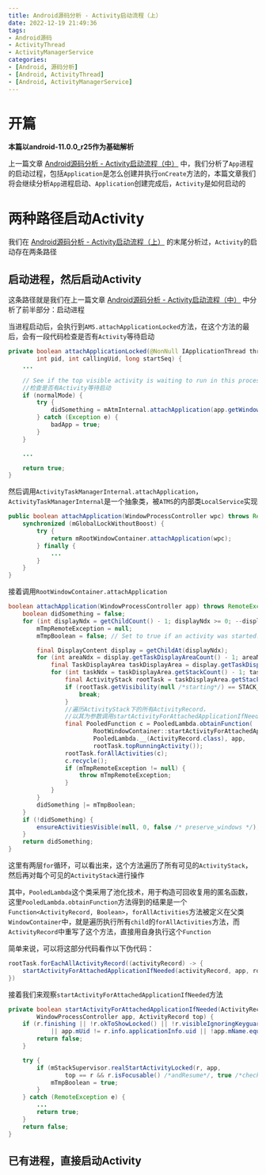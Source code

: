 ```yaml
---
title: Android源码分析 - Activity启动流程（上）
date: 2022-12-19 21:49:36
tags: 
- Android源码
- ActivityThread
- ActivityManagerService
categories: 
- [Android, 源码分析]
- [Android, ActivityThread]
- [Android, ActivityManagerService]
---
```


# 开篇

**本篇以android-11.0.0_r25作为基础解析**

上一篇文章 [Android源码分析 - Activity启动流程（中）](https://juejin.cn/post/7172464885492613128) 中，我们分析了`App`进程的启动过程，包括`Application`是怎么创建并执行`onCreate`方法的，本篇文章我们将会继续分析`App`进程启动、`Application`创建完成后，`Activity`是如何启动的

# 两种路径启动Activity

我们在 [Android源码分析 - Activity启动流程（上）](https://juejin.cn/post/7130182223231188999) 的末尾分析过，`Activity`的启动存在两条路径

## 启动进程，然后启动Activity

这条路径就是我们在上一篇文章 [Android源码分析 - Activity启动流程（中）](https://juejin.cn/post/7172464885492613128) 中分析了前半部分：启动进程

当进程启动后，会执行到`AMS.attachApplicationLocked`方法，在这个方法的最后，会有一段代码检查是否有`Activity`等待启动

```java
private boolean attachApplicationLocked(@NonNull IApplicationThread thread,
        int pid, int callingUid, long startSeq) {
    ...

    // See if the top visible activity is waiting to run in this process...
    //检查是否有Activity等待启动
    if (normalMode) {
        try {
            didSomething = mAtmInternal.attachApplication(app.getWindowProcessController());
        } catch (Exception e) {
            badApp = true;
        }
    }

    ...

    return true;
}
```

然后调用`ActivityTaskManagerInternal.attachApplication`，`ActivityTaskManagerInternal`是一个抽象类，被`ATMS`的内部类`LocalService`实现

```java
public boolean attachApplication(WindowProcessController wpc) throws RemoteException {
    synchronized (mGlobalLockWithoutBoost) {
        try {
            return mRootWindowContainer.attachApplication(wpc);
        } finally {
            ...
        }
    }
}
```

接着调用`RootWindowContainer.attachApplication`

```java
boolean attachApplication(WindowProcessController app) throws RemoteException {
    boolean didSomething = false;
    for (int displayNdx = getChildCount() - 1; displayNdx >= 0; --displayNdx) {
        mTmpRemoteException = null;
        mTmpBoolean = false; // Set to true if an activity was started.

        final DisplayContent display = getChildAt(displayNdx);
        for (int areaNdx = display.getTaskDisplayAreaCount() - 1; areaNdx >= 0; --areaNdx) {
            final TaskDisplayArea taskDisplayArea = display.getTaskDisplayAreaAt(areaNdx);
            for (int taskNdx = taskDisplayArea.getStackCount() - 1; taskNdx >= 0; --taskNdx) {
                final ActivityStack rootTask = taskDisplayArea.getStackAt(taskNdx);
                if (rootTask.getVisibility(null /*starting*/) == STACK_VISIBILITY_INVISIBLE) {
                    break;
                }
                //遍历ActivityStack下的所有ActivityRecord，
                //以其为参数调用startActivityForAttachedApplicationIfNeeded方法
                final PooledFunction c = PooledLambda.obtainFunction(
                        RootWindowContainer::startActivityForAttachedApplicationIfNeeded, this,
                        PooledLambda.__(ActivityRecord.class), app,
                        rootTask.topRunningActivity());
                rootTask.forAllActivities(c);
                c.recycle();
                if (mTmpRemoteException != null) {
                    throw mTmpRemoteException;
                }
            }
        }
        didSomething |= mTmpBoolean;
    }
    if (!didSomething) {
        ensureActivitiesVisible(null, 0, false /* preserve_windows */);
    }
    return didSomething;
}
```

这里有两层`for`循环，可以看出来，这个方法遍历了所有可见的`ActivityStack`，然后再对每个可见的`ActivityStack`进行操作

其中，`PooledLambda`这个类采用了池化技术，用于构造可回收复用的匿名函数，这里`PooledLambda.obtainFunction`方法得到的结果是一个`Function<ActivityRecord, Boolean>`，`forAllActivities`方法被定义在父类`WindowContainer`中，就是遍历执行所有`child`的`forAllActivities`方法，而`ActivityRecord`中重写了这个方法，直接用自身执行这个`Function`

简单来说，可以将这部分代码看作以下伪代码：

```java
rootTask.forEachAllActivityRecord((activityRecord) -> {
    startActivityForAttachedApplicationIfNeeded(activityRecord, app, rootTask.topRunningActivity())
})
```

接着我们来观察`startActivityForAttachedApplicationIfNeeded`方法

```java
private boolean startActivityForAttachedApplicationIfNeeded(ActivityRecord r,
        WindowProcessController app, ActivityRecord top) {
    if (r.finishing || !r.okToShowLocked() || !r.visibleIgnoringKeyguard || r.app != null
            || app.mUid != r.info.applicationInfo.uid || !app.mName.equals(r.processName)) {
        return false;
    }

    try {
        if (mStackSupervisor.realStartActivityLocked(r, app,
                top == r && r.isFocusable() /*andResume*/, true /*checkConfig*/)) {
            mTmpBoolean = true;
        }
    } catch (RemoteException e) {
        ...
        return true;
    }
    return false;
}
```

## 已有进程，直接启动Activity